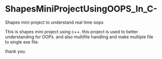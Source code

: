 # ShapesMiniProjectUsingOOPS_In_C-
Shapes mini project to understand real time oops 



This is shapes mini project using c++. this project is used to better understanding for OOPs.
and also multifile handling and make multiple file to single exe file.

thank you.
